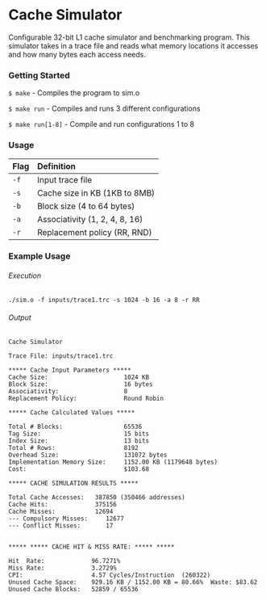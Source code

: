 # Cache Simulator
Configurable 32-bit L1 cache simulator and benchmarking program.
This simulator takes in a trace file and reads what memory locations it accesses and how many bytes each access needs.

### Getting Started
`$ make` - Compiles the program to sim.o

`$ make run` - Compiles and runs 3 different configurations

`$ make run[1-8]` - Compile and run configurations 1 to 8

### Usage
| Flag  | Definition  |
| :------------ | :------------ |
| `-f`  | Input trace file  |
| `-s`  |  Cache size in KB (1KB to 8MB)  |
| `-b`  | Block size (4 to 64 bytes)  |
| `-a`  | Associativity (1, 2, 4, 8, 16)  |
|  `-r` | Replacement policy (RR, RND)  |

### Example Usage
###### Execution
`./sim.o -f inputs/trace1.trc -s 1024 -b 16 -a 8 -r RR`
###### Output
    Cache Simulator
    
    Trace File: inputs/trace1.trc
    
    ***** Cache Input Parameters *****
    Cache Size:                     1024 KB
    Block Size:                     16 bytes
    Associativity:                  8
    Replacement Policy:             Round Robin
    
    ***** Cache Calculated Values *****
    
    Total # Blocks:                 65536
    Tag Size:                       15 bits
    Index Size:                     13 bits
    Total # Rows:                   8192
    Overhead Size:                  131072 bytes
    Implementation Memory Size:     1152.00 KB (1179648 bytes)
    Cost:                           $103.68
    
    ***** CACHE SIMULATION RESULTS *****
    
    Total Cache Accesses:   387850 (350466 addresses)
    Cache Hits:             375156
    Cache Misses:           12694
    --- Compulsory Misses:     12677
    --- Conflict Misses:       17
    
    
    ***** ***** CACHE HIT & MISS RATE: ***** *****
    
    Hit  Rate:             96.7271%
    Miss Rate:             3.2729%
    CPI:                   4.57 Cycles/Instruction  (260322)
    Unused Cache Space:    929.16 KB / 1152.00 KB = 80.66%  Waste: $83.62
    Unused Cache Blocks:   52859 / 65536

